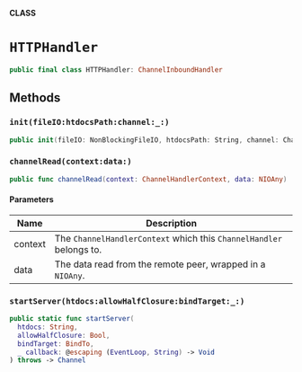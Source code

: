**CLASS**

# `HTTPHandler`

```swift
public final class HTTPHandler: ChannelInboundHandler
```

## Methods
### `init(fileIO:htdocsPath:channel:_:)`

```swift
public init(fileIO: NonBlockingFileIO, htdocsPath: String, channel: Channel, _ onToken: @escaping (String) -> Void)
```

### `channelRead(context:data:)`

```swift
public func channelRead(context: ChannelHandlerContext, data: NIOAny)
```

#### Parameters

| Name | Description |
| ---- | ----------- |
| context | The `ChannelHandlerContext` which this `ChannelHandler` belongs to. |
| data | The data read from the remote peer, wrapped in a `NIOAny`. |

### `startServer(htdocs:allowHalfClosure:bindTarget:_:)`

```swift
public static func startServer(
  htdocs: String,
  allowHalfClosure: Bool,
  bindTarget: BindTo,
  _ callback: @escaping (EventLoop, String) -> Void
) throws -> Channel
```
